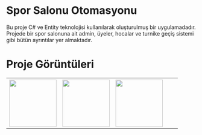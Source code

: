 # Spor Salonu Otomasyonu

Bu proje C# ve Entity teknolojisi kullanılarak oluşturulmuş bir uygulamadadır. Projede bir spor salonuna ait admin, üyeler, hocalar ve turnike geçiş sistemi gibi bütün ayrıntılar yer almaktadır.


# Proje Görüntüleri

<table class="tg">
  <tr>
    <th class="tg-yw4l"><a href="https://github.com/hakanozer/SporSalonuOtomasyonu/blob/master/proje_goruntuleri/admin_ana_sayfa.png"><img src="https://github.com/hakanozer/SporSalonuOtomasyonu/blob/master/proje_goruntuleri/admin_ana_sayfa.png" width=125/></a></th>
    <th class="tg-yw4l"><a href="https://github.com/hakanozer/SporSalonuOtomasyonu/blob/master/proje_goruntuleri/paket_kontrol.png"><img src="https://github.com/hakanozer/SporSalonuOtomasyonu/blob/master/proje_goruntuleri/paket_kontrol.png" width=125/></a></th>
    <th class="tg-yw4l"><a href="https://github.com/hakanozer/SporSalonuOtomasyonu/blob/master/proje_goruntuleri/rapor.png"><img src="https://github.com/hakanozer/SporSalonuOtomasyonu/blob/master/proje_goruntuleri/rapor.png" width=125/></a></th>
    <th class="tg-yw4l"></th>
    <th class="tg-yw4l"></th>
  </tr>
</table>









